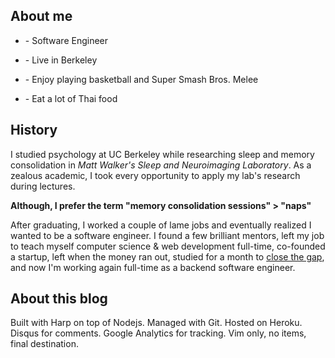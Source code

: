 **About me**
---
- \- Software Engineer

- \- Live in Berkeley

- \- Enjoy playing basketball and Super Smash Bros. Melee

- \- Eat a lot of Thai food

**History**
---
I studied psychology at UC Berkeley while researching sleep and memory consolidation in *Matt Walker's Sleep and Neuroimaging Laboratory*. As a zealous academic, I took every opportunity to apply my lab's research during lectures.

**Although, I prefer the term "memory consolidation sessions" > "naps"**

After graduating, I worked a couple of lame jobs and eventually realized I wanted to be a software engineer. I found a few brilliant mentors, left my job to teach myself computer science & web development full-time, co-founded a startup, left when the money ran out, studied for a month to [close the gap](articles/coding/closing-the-gap), and now I'm working again full-time as a backend software engineer.

**About this blog**
---
Built with Harp on top of Nodejs. Managed with Git. Hosted on Heroku. Disqus for comments. Google Analytics for tracking. Vim only, no items, final destination.
